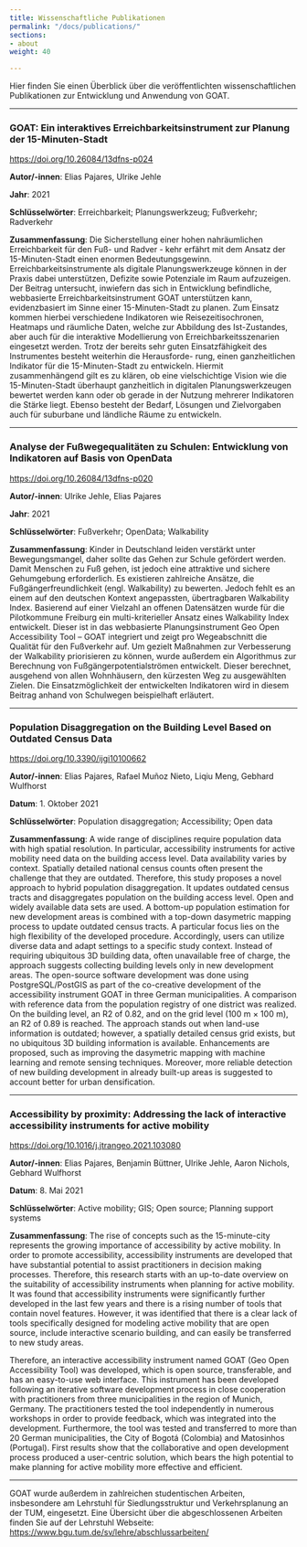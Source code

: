```yaml
---
title: Wissenschaftliche Publikationen
permalink: "/docs/publications/"
sections:
- about
weight: 40

---
```

Hier finden Sie einen Überblick über die veröffentlichten wissenschaftlichen Publikationen zur Entwicklung und Anwendung von GOAT.
________________________________
### GOAT: Ein interaktives Erreichbarkeitsinstrument zur Planung der 15-Minuten-Stadt 

https://doi.org/10.26084/13dfns-p024 

<b>Autor/-innen</b>: Elias Pajares, Ulrike Jehle

<b>Jahr</b>: 2021

<b>Schlüsselwörter</b>: Erreichbarkeit; Planungswerkzeug; Fußverkehr; Radverkehr

<b>Zusammenfassung</b>: Die Sicherstellung einer hohen nahräumlichen Erreichbarkeit für den Fuß- und Radver -
kehr erfährt mit dem Ansatz der 15-Minuten-Stadt einen enormen Bedeutungsgewinn. Erreichbarkeitsinstrumente als digitale Planungswerkzeuge können in der Praxis dabei unterstützen, Defizite sowie Potenziale im Raum aufzuzeigen. Der Beitrag untersucht, inwiefern das sich in Entwicklung befindliche, webbasierte Erreichbarkeitsinstrument GOAT unterstützen kann, evidenzbasiert im Sinne einer 15-Minuten-Stadt zu planen. Zum Einsatz kommen hierbei verschiedene Indikatoren wie Reisezeitisochronen, Heatmaps und räumliche Daten, welche zur Abbildung des Ist-Zustandes, aber auch für die interaktive Modellierung von Erreichbarkeitsszenarien eingesetzt werden. Trotz der bereits sehr guten Einsatzfähigkeit des Instrumentes besteht weiterhin die Herausforde-
rung, einen ganzheitlichen Indikator für die 15-Minuten-Stadt zu entwickeln. Hiermit zusammenhängend gilt es zu klären, ob eine vielschichtige Vision wie die 15-Minuten-Stadt überhaupt ganzheitlich in digitalen Planungswerkzeugen bewertet werden kann oder ob gerade in der Nutzung mehrerer Indikatoren die Stärke liegt. Ebenso besteht der Bedarf, Lösungen und Zielvorgaben auch für suburbane und ländliche Räume zu entwickeln.
________________________________

### Analyse der Fußwegequalitäten zu Schulen: Entwicklung von Indikatoren auf Basis von OpenData 

https://doi.org/10.26084/13dfns-p020  

<b>Autor/-innen</b>: Ulrike Jehle, Elias Pajares

<b>Jahr</b>: 2021

<b>Schlüsselwörter</b>: Fußverkehr; OpenData; Walkability

<b>Zusammenfassung</b>: Kinder in Deutschland leiden verstärkt unter Bewegungsmangel, daher sollte das Gehen
zur Schule gefördert werden. Damit Menschen zu Fuß gehen, ist jedoch eine attraktive und sichere Gehumgebung erforderlich. Es existieren zahlreiche Ansätze, die Fußgängerfreundlichkeit (engl. Walkability) zu bewerten. Jedoch fehlt es an einem auf den deutschen Kontext angepassten, übertragbaren Walkability Index. Basierend auf einer Vielzahl an offenen Datensätzen wurde für die Pilotkommune Freiburg ein multi-kriterieller Ansatz eines Walkability Index entwickelt. Dieser ist in das webbasierte Planungsinstrument Geo Open Accessibility Tool – GOAT integriert und zeigt pro Wegeabschnitt die Qualität für den Fußverkehr auf. Um gezielt Maßnahmen zur Verbesserung der Walkability priorisieren zu können, wurde außerdem ein Algorithmus zur Berechnung von Fußgängerpotentialströmen entwickelt. Dieser berechnet, ausgehend von allen Wohnhäusern, den kürzesten Weg zu ausgewählten Zielen. Die Einsatzmöglichkeit der
entwickelten Indikatoren wird in diesem Beitrag anhand von Schulwegen beispielhaft erläutert.
________________________________

### Population Disaggregation on the Building Level Based on Outdated Census Data

https://doi.org/10.3390/ijgi10100662

<b>Autor/-innen</b>: Elias Pajares, Rafael Muñoz Nieto, Liqiu Meng, Gebhard Wulfhorst

<b>Datum</b>: 1. Oktober 2021

<b>Schlüsselwörter</b>: Population disaggregation; Accessibility; Open data

<b>Zusammenfassung</b>: A wide range of disciplines require population data with high spatial resolution. In particular, accessibility instruments for active mobility need data on the building access level. Data availability varies by context. Spatially detailed national census counts often present the challenge that they are outdated. Therefore, this study proposes a novel approach to hybrid population disaggregation. It updates outdated census tracts and disaggregates population on the building access level. Open and widely available data sets are used. A bottom-up population estimation for new development areas is combined with a top-down dasymetric mapping process to update outdated census tracts. A particular focus lies on the high flexibility of the developed procedure. Accordingly, users can utilize diverse data and adapt settings to a specific study context. Instead of requiring ubiquitous 3D building data, often unavailable free of charge, the approach suggests collecting building levels only in new development areas. The open-source software development was done using PostgreSQL/PostGIS as part of the co-creative development of the accessibility instrument GOAT in three German municipalities. A comparison with reference data from the population registry of one district was realized. On the building level, an R2 of 0.82, and on the grid level (100 m × 100 m), an R2 of 0.89 is reached. The approach stands out when land-use information is outdated; however, a spatially detailed census grid exists, but no ubiquitous 3D building information is available. Enhancements are proposed, such as improving the dasymetric mapping with machine learning and remote sensing techniques. Moreover, more reliable detection of new building development in already built-up areas is suggested to account better for urban densification.
________________________________

### Accessibility by proximity: Addressing the lack of interactive accessibility instruments for active mobility

https://doi.org/10.1016/j.jtrangeo.2021.103080

<b>Autor/-innen</b>: Elias Pajares, Benjamin Büttner, Ulrike Jehle, Aaron Nichols, Gebhard Wulfhorst

<b>Datum</b>: 8. Mai 2021

<b>Schlüsselwörter</b>: Active mobility; GIS; Open source; Planning support systems

<b>Zusammenfassung</b>: The rise of concepts such as the 15-minute-city represents the growing importance of accessibility by active mobility. In order to promote accessibility, accessibility instruments are developed that have substantial potential to assist practitioners in decision making processes. Therefore, this research starts with an up-to-date overview on the suitability of accessibility instruments when planning for active mobility. It was found that accessibility instruments were significantly further developed in the last few years and there is a rising number of tools that contain novel features. However, it was identified that there is a clear lack of tools specifically designed for modeling active mobility that are open source, include interactive scenario building, and can easily be transferred to new study areas.

Therefore, an interactive accessibility instrument named GOAT (Geo Open Accessibility Tool) was developed, which is open source, transferable, and has an easy-to-use web interface. This instrument has been developed following an iterative software development process in close cooperation with practitioners from three municipalities in the region of Munich, Germany. The practitioners tested the tool independently in numerous workshops in order to provide feedback, which was integrated into the development. Furthermore, the tool was tested and transferred to more than 20 German municipalities, the City of Bogotá (Colombia) and Matosinhos (Portugal). First results show that the collaborative and open development process produced a user-centric solution, which bears the high potential to make planning for active mobility more effective and efficient.

________________________________


GOAT wurde außerdem in zahlreichen studentischen Arbeiten, insbesondere am Lehrstuhl für Siedlungsstruktur und Verkehrsplanung an der TUM, eingesetzt. Eine Übersicht über die abgeschlossenen Arbeiten finden Sie auf der Lehrstuhl Webseite: 
https://www.bgu.tum.de/sv/lehre/abschlussarbeiten/ 
